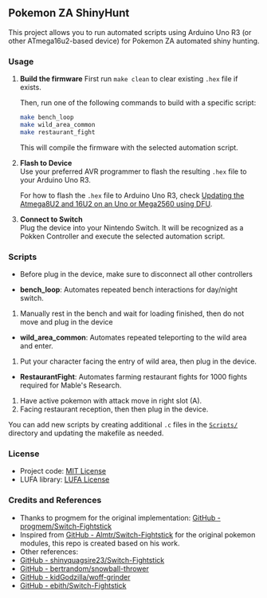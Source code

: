 ## Pokemon ZA ShinyHunt

This project allows you to run automated scripts using Arduino Uno R3 (or other ATmega16u2-based device) for Pokemon ZA automated shiny hunting.

### Usage

1. **Build the firmware**
   First run ```make clean``` to clear existing `.hex` file if exists.

   Then, run one of the following commands to build with a specific script:
   ```sh
   make bench_loop
   make wild_area_common
   make restaurant_fight
   ```
   This will compile the firmware with the selected automation script.

2. **Flash to Device**  
   Use your preferred AVR programmer to flash the resulting `.hex` file to your Arduino Uno R3.

   For how to flash the `.hex` file to Arduino Uno R3, check [Updating the Atmega8U2 and 16U2 on an Uno or Mega2560 using DFU](https://www.arduino.cc/en/Hacking/DFUProgramming8U2).

3. **Connect to Switch**  
   Plug the device into your Nintendo Switch. It will be recognized as a Pokken Controller and execute the selected automation script.

### Scripts

- Before plug in the device, make sure to disconnect all other controllers

- **bench_loop**: Automates repeated bench interactions for day/night switch. 
1.  Manually rest in the bench and wait for loading finished, then do not move and plug in the device

- **wild_area_common**: Automates repeated teleporting to the wild area and enter.
1.  Put your character facing the entry of wild area, then plug in the device.

- **RestaurantFight**: Automates farming restaurant fights for 1000 fights required for Mable's Research.
1.  Have active pokemon with attack move in right slot (A).
2.  Facing restaurant reception, then then plug in the device.

You can add new scripts by creating additional `.c` files in the [`Scripts/`](Scripts/) directory and updating the makefile as needed.

### License

- Project code: [MIT License](LICENSE)
- LUFA library: [LUFA License](LUFA_LICENSE)

### Credits and References

- Thanks to progmem for the original implementation: [GitHub - progmem/Switch-Fightstick](https://github.com/progmem/Switch-Fightstick)
- Inspired from [GitHub - Almtr/Switch-Fightstick](https://github.com/shinyquagsire23/Switch-Fightstick) for the original pokemon modules, this repo is created based on his work.
- Other references:
- [GitHub - shinyquagsire23/Switch-Fightstick](https://github.com/shinyquagsire23/Switch-Fightstick)
- [GitHub - bertrandom/snowball-thrower](https://github.com/bertrandom/snowball-thrower)
- [GitHub - kidGodzilla/woff-grinder](https://github.com/kidGodzilla/woff-grinder)
- [GitHub - ebith/Switch-Fightstick](https://github.com/ebith/Switch-Fightstick)